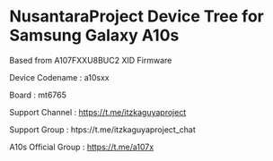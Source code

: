 # NusantaraProject Device Tree for Samsung Galaxy A10s
Based from A107FXXU8BUC2 XID Firmware

Device Codename : a10sxx

Board : mt6765

Support Channel : https://t.me/itzkaguyaproject

Support Group : htps://t.me/itzkaguyaproject_chat

A10s Official Group : https://t.me/a107x
